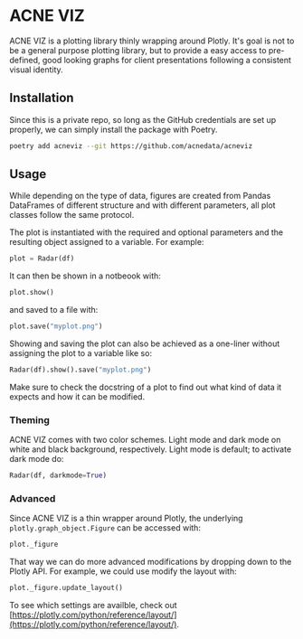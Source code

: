 # ACNE VIZ

ACNE VIZ is a plotting library thinly wrapping around Plotly. It's goal is not to be a general
purpose plotting library, but to provide a easy access to pre-defined, good looking graphs for client
presentations following a consistent visual identity.

## Installation

Since this is a private repo, so long as the GitHub credentials are set up properly,
we can simply install the package with Poetry.

```Bash
poetry add acneviz --git https://github.com/acnedata/acneviz
```

## Usage

While depending on the type of data, figures are created from Pandas DataFrames of different
structure and with different parameters, all plot classes follow the same protocol.

The plot is instantiated with the required and optional parameters and the resulting
object assigned to a variable. For example:

```Python
plot = Radar(df)
```

It can then be shown in a notbeook with:
```Python
plot.show()
```

and saved to a file with:
```Python
plot.save("myplot.png")
```

Showing and saving the plot can also be achieved as a one-liner without assigning the
plot to a variable like so:
```Python
Radar(df).show().save("myplot.png")
```

Make sure to check the docstring of a plot to find out what kind of data it expects
and how it can be modified.

### Theming

ACNE VIZ comes with two color schemes. Light mode and dark mode on white and black
background, respectively. Light mode is default; to activate dark mode do:
```Python
Radar(df, darkmode=True)
```

### Advanced

Since ACNE VIZ is a thin wrapper around Plotly, the underlying `plotly.graph_object.Figure`
can be accessed with:
```Python
plot._figure
```
That way we can do more advanced modifications by dropping down to the Plotly API.
For example, we could use modify the layout with:
```Python
plot._figure.update_layout()
```

To see which settings are availble, check out
[https://plotly.com/python/reference/layout/](https://plotly.com/python/reference/layout/).
